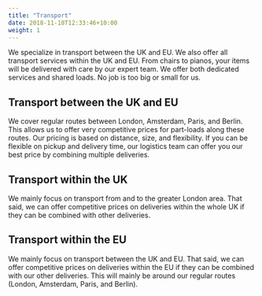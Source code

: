 ```yaml
---
title: "Transport"
date: 2018-11-18T12:33:46+10:00
weight: 1
---
```


We specialize in transport between the UK and EU. We also offer all transport services within the UK and EU. From chairs to pianos, your items will be delivered with care by our expert team. We offer both dedicated services and shared loads. No job is too big or small for us.

## Transport between the UK and EU

We cover regular routes between London, Amsterdam, Paris, and Berlin. This allows us to offer very competitive prices for part-loads along these routes. Our pricing is based on distance, size, and flexibility. If you can be flexible on pickup and delivery time, our logistics team can offer you our best price by combining multiple deliveries.

<!--

### Example prices:

* 1m<sup>3</sup> item from London to Berlin: from £XXX
* 1m<sup>3</sup> item from Paris to London: from £XXX

-->

## Transport within the UK

We mainly focus on transport from and to the greater London area. That said, we can offer competitive prices on deliveries within the whole UK if they can be combined with other deliveries.

<!--

### Example prices:

* 1m<sup>3</sup> item from London to Birmingham: from £XXX
* 1m<sup>3</sup> item from Edinburgh to London: from £XXX

-->

## Transport within the EU

We mainly focus on transport between the UK and EU. That said, we can offer competitive prices on deliveries within the EU if they can be combined with our other deliveries. This will mainly be around our regular routes (London, Amsterdam, Paris, and Berlin).

<!--

### Example prices:

* 1m<sup>3</sup> item from Paris to Berlin: from £XXX
* 1m<sup>3</sup> item from Paris to Amsterdam: from £XXX

-->